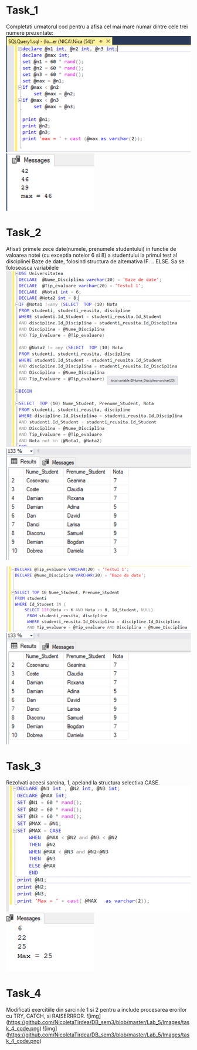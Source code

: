 # Task_1
Completati urmatorul cod pentru a afisa cel mai mare numar dintre cele trei numere prezentate:
![img](https://github.com/NicoletaTirdea/DB_sem3/blob/master/Lab_5/Images/task_1_code.png)
![img](https://github.com/NicoletaTirdea/DB_sem3/blob/master/Lab_5/Images/task_1_rasp.png)

# Task_2
Afisati primele zece date(numele, prenumele studentului) in functie de valoarea notei (cu exceptia notelor 6 si 8) a studentului
la primul test al disciplinei Baze de date, folosind structura de altemativa IF. .. ELSE. Sa se foloseasca variabilele
![img](https://github.com/NicoletaTirdea/DB_sem3/blob/master/Lab_5/Images/task_2_co.png)
![img](https://github.com/NicoletaTirdea/DB_sem3/blob/master/Lab_5/Images/task_2_raso.png)

![img](https://github.com/NicoletaTirdea/DB_sem3/blob/master/Lab_5/Images/task_2.2_cod.png)
![img](https://github.com/NicoletaTirdea/DB_sem3/blob/master/Lab_5/Images/task_2_raso.png)
# Task_3
Rezolvati aceesi sarcina, 1, apeland la structura selectiva CASE.
![img](https://github.com/NicoletaTirdea/DB_sem3/blob/master/Lab_5/Images/task_3_code.png)
![img](https://github.com/NicoletaTirdea/DB_sem3/blob/master/Lab_5/Images/task_3_rasp.png)

# Task_4
Modificati exercitiile din sarcinile 1 si 2 pentru a include procesarea erorilor cu TRY, CATCH, si RAISERRROR.
![img] (https://github.com/NicoletaTirdea/DB_sem3/blob/master/Lab_5/Images/task_4_code.png)
![img] (https://github.com/NicoletaTirdea/DB_sem3/blob/master/Lab_5/Images/task_4_code.png)
